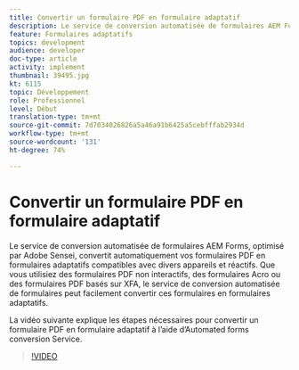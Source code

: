 ```yaml
---
title: Convertir un formulaire PDF en formulaire adaptatif
description: Le service de conversion automatisée de formulaires AEM Forms, optimisé par Adobe Sensei, convertit automatiquement vos formulaires PDF en formulaires adaptatifs compatibles avec divers appareils et réactifs. Que vous utilisiez des formulaires PDF non interactifs, des formulaires Acro ou des formulaires PDF basés sur XFA, le service de conversion automatisée de formulaires peut facilement convertir ces formulaires en formulaires adaptatifs.
feature: Formulaires adaptatifs
topics: development
audience: developer
doc-type: article
activity: implement
thumbnail: 39495.jpg
kt: 6115
topic: Développement
role: Professionnel
level: Début
translation-type: tm+mt
source-git-commit: 7d7034026826a5a46a91b6425a5cebfffab2934d
workflow-type: tm+mt
source-wordcount: '131'
ht-degree: 74%

---
```


# Convertir un formulaire PDF en formulaire adaptatif

Le service de conversion automatisée de formulaires AEM Forms, optimisé par Adobe Sensei, convertit automatiquement vos formulaires PDF en formulaires adaptatifs compatibles avec divers appareils et réactifs. Que vous utilisiez des formulaires PDF non interactifs, des formulaires Acro ou des formulaires PDF basés sur XFA, le service de conversion automatisée de formulaires peut facilement convertir ces formulaires en formulaires adaptatifs.

La vidéo suivante explique les étapes nécessaires pour convertir un formulaire PDF en formulaire adaptatif à l’aide d’Automated forms conversion Service.

>[!VIDEO](https://video.tv.adobe.com/v/39495/?quality=9&learn=on)

